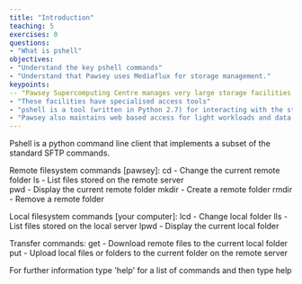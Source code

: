 ```yaml
---
title: "Introduction"
teaching: 5
exercises: 0
questions:
- "What is pshell"
objectives:
- "Understand the key pshell commands"
- "Understand that Pawsey uses Mediaflux for storage management."
keypoints:
-- "Pawsey Supercomputing Centre manages very large storage facilities for researchers"
- "These facilities have specialised access tools"
- "pshell is a tool (written in Python 2.7) for interacting with the storage system"
- "Pawsey also maintains web based access for light workloads and data sharing"
---
```

Pshell is a python command line client that implements a subset of the standard SFTP commands.

Remote filesystem commands [pawsey]:
cd - Change the current remote folder
ls - List files stored on the remote server         
pwd - Display the current remote folder
mkdir - Create a remote folder
rmdir - Remove a remote folder

Local filesystem commands [your computer]:
lcd - Change local folder
lls - List files stored on the local server
lpwd - Display the current local folder

Transfer commands:
get - Download remote files to the current local folder
put - Upload local files or folders to the current folder on the remote server

For further information type 'help' for a list of commands and then type help <topic>
